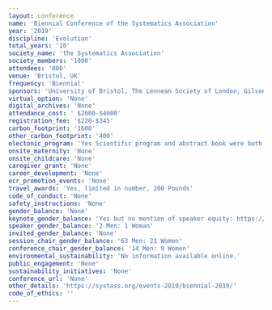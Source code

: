 ```yaml
---
layout: conference 
name: 'Biennial Conference of the Systematics Association'
year: '2019'
discipline: 'Evolution'
total_years: '10'
society_name: 'the Systematics Association'
society_members: '1000'
attendees: '800'
venue: 'Bristol, UK'
frequency: 'Biennial'
sponsors: 'University of Bristol, The Lennean Society of London, Gilson, Paleobiology University of Bristol'
virtual_option: 'None'
digital_archives: 'None'
attendance_cost: ' $2000-$4000'
registration_fee: '$220-$345'
carbon_footprint: '1600'
other_carbon_footprint: '400'
electonic_program: 'Yes Scientific program and abstract book were both online on conference website.'
onsite_maternity: 'None'
onsite_childcare: 'None'
caregiver_grant: 'None'
career_development: 'None'
ecr_promotion_events: 'None'
travel_awards: 'Yes, limited in number, 200 Pounds'
code_of_conduct: 'None'
safety_instructions: 'None'
gender_balance: 'None'
keynote_gender_balance: 'Yes but no mention of speaker equity: https://systass.org/'
speaker_gender_balance: '2 Men: 1 Woman'
invited_gender_balance: 'None'
session_chair_gender_balance: '63 Men: 21 Women'
conference_chair_gender_balance: '14 Men: 9 Women'
environmental_sustainability: 'No information available online.'
public_engagement: 'None'
sustainability_initiatives: 'None'
conference_url: 'None'
other_details: 'https://systass.org/events-2019/biennial-2019/'
code_of_ethics: ''
---
```

